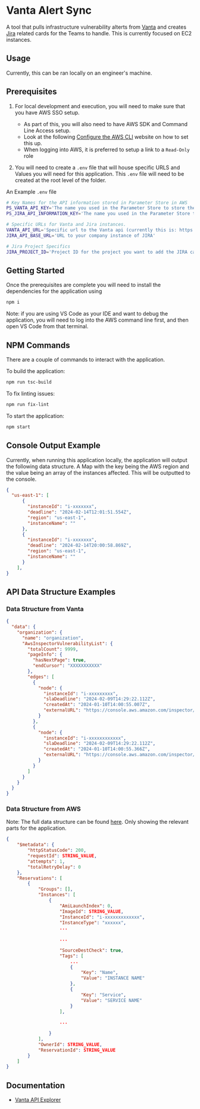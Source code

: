 # Vanta Alert Sync
A tool that pulls infrastructure vulnerability alterts from [Vanta](https://app.vanta.com) and creates [Jira](https://www.atlassian.com/software/jira) related cards for the Teams to handle. This is currently focused on EC2 instances.

## Usage
Currently, this can be ran locally on an engineer's machine.

## Prerequisites
1. For local development and execution, you will need to make sure that you have AWS SSO setup. 

    - As part of this, you will also need to have AWS SDK and Command Line Access setup.
    - Look at the following [Configure the AWS CLI](https://docs.aws.amazon.com/cli/latest/userguide/cli-chap-configure.html) website on how to set this up. 
    - When logging into AWS, it is preferred to setup a link to a `Read-Only` role

2. You will need to create a `.env` file that will house specific URLS and Values you will need for this application. This `.env` file will need to be created at the root level of the folder. 

An Example `.env` file
```sh
# Key Names for the API information stored in Parameter Store in AWS
PS_VANTA_API_KEY='The name you used in the Parameter Store to store the Vanta API token'
PS_JIRA_API_INFORMATION_KEY='The name you used in the Parameter Store to store the Jira API information'

# Specific URLs for Vanta and Jira instances.
VANTA_API_URL='Specific url to the Vanta api (currently this is: https://api.vanta.com/graphql)'
JIRA_API_BASE_URL='URL to your company instance of JIRA'

# Jira Project Specifics
JIRA_PROJECT_ID='Project ID for the project you want to add the JIRA cards to'
```

## Getting Started
Once the prerequisites are complete you will need to install the dependencies for the application using

```sh
npm i
```
Note: if you are using VS Code as your IDE and want to debug the application, you will need to log into the AWS command line first, and then open VS Code from that terminal.

## NPM Commands
There are a couple of commands to interact with the application.

To build the application:
```sh
npm run tsc-build
```

To fix linting issues:
```sh
npm run fix-lint
```

To start the application:
```sh
npm start
```

## Console Output Example
Currently, when running this application locally, the application will output the following data structure.
A Map with the key being the AWS region and the value being an array of the instances affected. This will be outputted to the console.

```json
{
  "us-east-1": [  
      {
        "instanceId": "i-xxxxxxx",
        "deadline": "2024-02-14T12:01:51.554Z",
        "region": "us-east-1",
        "instanceName": ""
      },
      {
        "instanceId": "i-xxxxxxx",
        "deadline": "2024-02-14T20:00:58.869Z",
        "region": "us-east-1",
        "instanceName": ""
      }
    ],
}
```

## API Data Structure Examples

### Data Structure from Vanta
```json
{
  "data": {
    "organization": {
      "name": "organization",
      "AwsInspectorVulnerabilityList": {
        "totalCount": 9999,
        "pageInfo": {
          "hasNextPage": true,
          "endCursor": "XXXXXXXXXXX"
        },
        "edges": [
          {
            "node": {
              "instanceId": "i-xxxxxxxxx",
              "slaDeadline": "2024-02-09T14:29:22.112Z",
              "createdAt": "2024-01-10T14:00:55.007Z",
              "externalURL": "https://console.aws.amazon.com/inspector/xxxxxxxx"
            }
          },
          {
            "node": {
              "instanceId": "i-xxxxxxxxxxxx",
              "slaDeadline": "2024-02-09T14:29:22.112Z",
              "createdAt": "2024-01-10T14:00:55.366Z",
              "externalURL": "https://console.aws.amazon.com/inspector/xxxxxxxx"
            }
          }
        ]
      }
    }
  }
}
```
### Data Structure from AWS
Note: The full data structure can be found [here](https://docs.aws.amazon.com/AWSJavaScriptSDK/v3/latest/client/ec2/command/DescribeInstancesCommand/). Only showing the relevant parts for the application.

```json
{
    "$metadata": {
        "httpStatusCode": 200,
        "requestId": STRING_VALUE,
        "attempts": 1,
        "totalRetryDelay": 0
    },
    "Reservations": [
        {
            "Groups": [],
            "Instances": [
                {
                    "AmiLaunchIndex": 0,
                    "ImageId": STRING_VALUE,
                    "InstanceId": "i-xxxxxxxxxxxxx",
                    "InstanceType": "xxxxxx",
                    ...
                    
                    ...
                    
                    "SourceDestCheck": true,
                    "Tags": [
                        ...
                        {
                            "Key": "Name",
                            "Value": "INSTANCE NAME"
                        },
                        {
                            "Key": "Service",
                            "Value": "SERVICE NAME"
                        }
                    ],

                    ...
                    
                }
            ],
            "OwnerId": STRING_VALUE,
            "ReservationId": STRING_VALUE
        }
    ]
}
```

## Documentation

- [Vanta API Explorer](https://studio.apollographql.com/public/vanta-prod/variant/api-external/home)